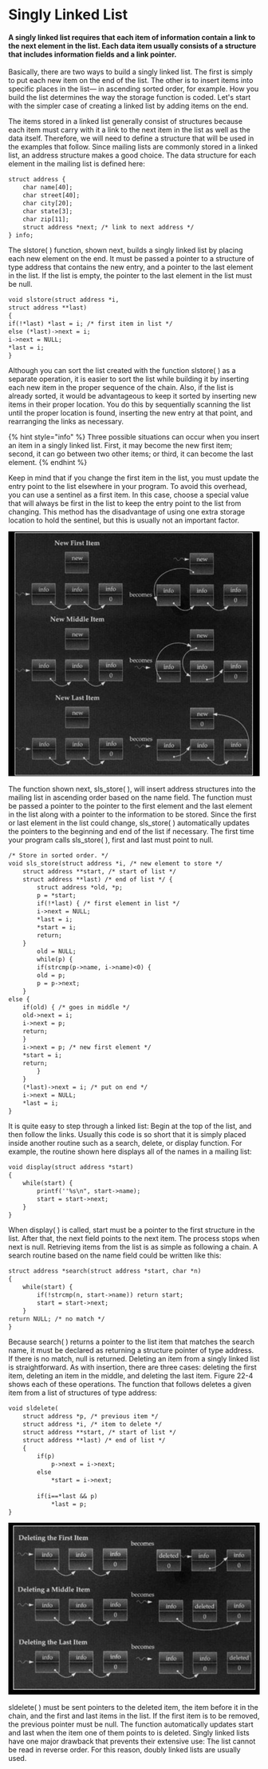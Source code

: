 # Singly Linked List

#### A singly linked list requires that each item of information contain a link to the next element in the list. Each data item usually consists of a structure that includes information fields and a link pointer.

Basically, there are two ways to build a singly linked list. The first is simply to put each new item on the end of the list. The other is to insert items into specific places in the list— in ascending sorted order, for example. How you build the list determines the way the storage function is coded. Let's start with the simpler case of creating a linked list by adding items on the end.

The items stored in a linked list generally consist of structures because each item must carry with it a link to the next item in the list as well as the data itself. Therefore, we will need to define a structure that will be used in the examples that follow. Since mailing lists are commonly stored in a linked list, an address structure makes a good choice. The data structure for each element in the mailing list is defined here:

```
struct address {
    char name[40];
    char street[40];
    char city[20];
    char state[3];
    char zip[11];
    struct address *next; /* link to next address */
} info;
```

The slstore( ) function, shown next, builds a singly linked list by placing each new element on the end. It must be passed a pointer to a structure of type address that contains the new entry, and a pointer to the last element in the list. If the list is empty, the pointer to the last element in the list must be null.

```
void slstore(struct address *i,
struct address **last)
{
if(!*last) *last = i; /* first item in list */
else (*last)->next = i;
i->next = NULL;
*last = i;
}
```

Although you can sort the list created with the function slstore( ) as a separate operation, it is easier to sort the list while building it by inserting each new item in the proper sequence of the chain. Also, if the list is already sorted, it would be advantageous to keep it sorted by inserting new items in their proper location. You do this by sequentially scanning the list until the proper location is found, inserting the new entry at that point, and rearranging the links as necessary.

{% hint style="info" %}
Three possible situations can occur when you insert an item in a singly linked list. First, it may become the new first item; second, it can go between two other items; or third, it can become the last element.
{% endhint %}

Keep in mind that if you change the first item in the list, you must update the entry point to the list elsewhere in your program. To avoid this overhead, you can use a sentinel as a first item. In this case, choose a special value that will always be first in the list to keep the entry point to the list from changing. This method has the disadvantage of using one extra storage location to hold the sentinel, but this is usually not an important factor.

![](<../../../../.gitbook/assets/image (29) (1) (1).png>)

The function shown next, sls\_store( ), will insert address structures into the mailing list in ascending order based on the name field. The function must be passed a pointer to the pointer to the first element and the last element in the list along with a pointer to the information to be stored. Since the first or last element in the list could change, sls\_store( ) automatically updates the pointers to the beginning and end of the list if necessary. The first time your program calls sls\_store( ), first and last must point to null.

```
/* Store in sorted order. */
void sls_store(struct address *i, /* new element to store */
    struct address **start, /* start of list */
    struct address **last) /* end of list */ {
        struct address *old, *p;
        p = *start;
        if(!*last) { /* first element in list */
        i->next = NULL;
        *last = i;
        *start = i;
        return;
    }
        old = NULL;
        while(p) {
        if(strcmp(p->name, i->name)<0) {
        old = p;
        p = p->next;
    }
else {
    if(old) { /* goes in middle */
    old->next = i;
    i->next = p;
    return;
    }
    i->next = p; /* new first element */
    *start = i;
    return;
        }
    }
    (*last)->next = i; /* put on end */
    i->next = NULL;
    *last = i;
}
```

It is quite easy to step through a linked list: Begin at the top of the list, and then follow the links. Usually this code is so short that it is simply placed inside another routine such as a search, delete, or display function. For example, the routine shown here displays all of the names in a mailing list:

```
void display(struct address *start)
{
    while(start) {
        printf(''%s\n", start->name);
        start = start->next;
    }
}
```

When display( ) is called, start must be a pointer to the first structure in the list. After that, the next field points to the next item. The process stops when next is null. Retrieving items from the list is as simple as following a chain. A search routine based on the name field could be written like this:

```
struct address *search(struct address *start, char *n)
{
    while(start) {
        if(!strcmp(n, start->name)) return start;
        start = start->next;
    }
return NULL; /* no match */
}
```

Because search( ) returns a pointer to the list item that matches the search name, it must be declared as returning a structure pointer of type address. If there is no match, null is returned. Deleting an item from a singly linked list is straightforward. As with insertion, there are three cases: deleting the first item, deleting an item in the middle, and deleting the last item. Figure 22-4 shows each of these operations. The function that follows deletes a given item from a list of structures of type address:

```
void sldelete(
    struct address *p, /* previous item */
    struct address *i, /* item to delete */
    struct address **start, /* start of list */
    struct address **last) /* end of list */
    {
        if(p) 
            p->next = i->next;
        else 
            *start = i->next;
            
        if(i==*last && p)
            *last = p;
}
```

![](<../../../../.gitbook/assets/image (31).png>)

sldelete( ) must be sent pointers to the deleted item, the item before it in the chain, and the first and last items in the list. If the first item is to be removed, the previous pointer must be null. The function automatically updates start and last when the item one of them points to is deleted. Singly linked lists have one major drawback that prevents their extensive use: The list cannot be read in reverse order. For this reason, doubly linked lists are usually used.
